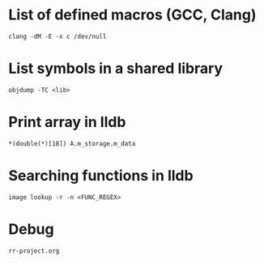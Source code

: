 List of defined macros (GCC, Clang)
===================================
    clang -dM -E -x c /dev/null



List symbols in a shared library
================================
    objdump -TC <lib>


Print array in lldb
===================
    *(double(*)[18]) A.m_storage.m_data


Searching functions in lldb
===========================
    image lookup -r -n <FUNC_REGEX>


Debug
=====
    rr-project.org
